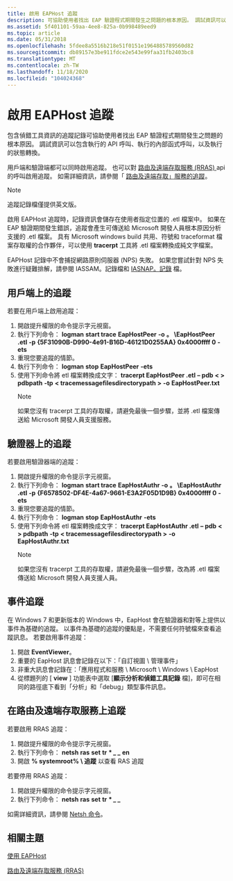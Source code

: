 ```yaml
---
title: 啟用 EAPHost 追蹤
description: 可協助使用者找出 EAP 驗證程式期間發生之問題的根本原因。 調試資訊可以包含執行的 API 呼叫、執行的內部函式呼叫，以及執行的狀態轉換。
ms.assetid: 5f401101-59aa-4ee8-825a-0b998489eed9
ms.topic: article
ms.date: 05/31/2018
ms.openlocfilehash: 5fdee8a5516b218e51f0151e1964885789560d82
ms.sourcegitcommit: db89157e3be911fdce2e543e99faa31fb2403bc8
ms.translationtype: MT
ms.contentlocale: zh-TW
ms.lasthandoff: 11/18/2020
ms.locfileid: "104024368"
---
```

# <a name="enabling-eaphost-tracing"></a>啟用 EAPHost 追蹤

包含偵錯工具資訊的追蹤記錄可協助使用者找出 EAP 驗證程式期間發生之問題的根本原因。 調試資訊可以包含執行的 API 呼叫、執行的內部函式呼叫，以及執行的狀態轉換。

用戶端和驗證端都可以同時啟用追蹤。 也可以對 [路由及遠端存取服務 (RRAS) ](/windows/desktop/RRAS/routing-start-page) api 的呼叫啟用追蹤。 如需詳細資訊，請參閱「 [路由及遠端存取」服務的追蹤](#tracing-on-the-routing-and-remote-access-service)。

> [!Note]  
> 追蹤記錄檔僅提供英文版。

 

啟用 EAPHost 追蹤時，記錄資訊會儲存在使用者指定位置的 .etl 檔案中。 如果在 EAP 驗證期間發生錯誤，追蹤會產生可傳送給 Microsoft 開發人員根本原因分析支援的 .etl 檔案。 具有 Microsoft windows build 共用、符號和 traceformat 檔案存取權的合作夥伴，可以使用 **tracerpt** 工具將 .etl 檔案轉換成純文字檔案。

EAPHost 記錄中不會捕捉網路原則伺服器 (NPS) 失敗。 如果您嘗試針對 NPS 失敗進行疑難排解，請參閱 IASSAM。記錄檔和 [IASNAP。記錄](https://go.microsoft.com/fwlink/p/?linkid=84108) 檔。

## <a name="tracing-on-the-client"></a>用戶端上的追蹤

若要在用戶端上啟用追蹤：

1.  開啟提升權限的命令提示字元視窗。
2.  執行下列命令： **logman** **start trace** **EapHostPeer** **-o** **。 \\EapHostPeer .etl** **-p** **{5F31090B-D990-4e91-B16D-46121D0255AA} 0x4000ffff 0** **-ets**
3.  重現您要追蹤的情節。
4.  執行下列命令： **logman** **stop** **EapHostPeer** **-ets**
5.  使用下列命令將 etl 檔案轉換成文字： **tracerpt EapHostPeer .etl** **– pdb** **&lt; &gt; pdbpath** **-tp** **&lt; tracemessagefilesdirectorypath &gt;** **-o** **EapHostPeer.txt**
    > [!Note]  
    > 如果您沒有 tracerpt 工具的存取權，請避免最後一個步驟，並將 .etl 檔案傳送給 Microsoft 開發人員支援服務。

     

## <a name="tracing-on-the-authenticator"></a>驗證器上的追蹤

若要啟用驗證器端的追蹤：

1.  開啟提升權限的命令提示字元視窗。
2.  執行下列命令： **logman** **start trace** **EapHostAuthr** **-o** **。 \\EapHostAuthr .etl** **-p** **{F6578502-DF4E-4a67-9661-E3A2F05D1D9B} 0x4000ffff 0** **-ets**
3.  重現您要追蹤的情節。
4.  執行下列命令： **logman** **stop** **EapHostAuthr** **-ets**
5.  使用下列命令將 etl 檔案轉換成文字： **tracerpt EapHostAuthr .etl** **– pdb** **&lt; &gt; pdbpath** **-tp** **&lt; tracemessagefilesdirectorypath &gt;** **-o** **EapHostAuthr.txt**
    > [!Note]  
    > 如果您沒有 tracerpt 工具的存取權，請避免最後一個步驟，改為將 .etl 檔案傳送給 Microsoft 開發人員支援人員。

     

## <a name="event-tracing"></a>事件追蹤

在 Windows 7 和更新版本的 Windows 中，EapHost 會在驗證器和對等上提供以事件為基礎的追蹤。 以事件為基礎的追蹤的優點是，不需要任何符號檔來查看追蹤訊息。 若要啟用事件追蹤：

1.  開啟 **EventViewer**。
2.  重要的 EapHost 訊息會記錄在以下：「自訂視圖 \\ 管理事件」
3.  非重大訊息會記錄在：「應用程式和服務 \\ Microsoft \\ Windows \\ EapHost
4.  從標題列的 [ **view** ] 功能表中選取 [**顯示分析和偵錯工具記錄** 檔]，即可在相同的路徑底下看到「分析」和「debug」類型事件訊息。

## <a name="tracing-on-the-routing-and-remote-access-service"></a>在路由及遠端存取服務上追蹤

若要啟用 RRAS 追蹤：

1.  開啟提升權限的命令提示字元視窗。
2.  執行下列命令： **netsh** **ras** **set** **tr** **\* *_ _* en**
3.  開啟 **% systemroot% \\ 追蹤** 以查看 RAS 追蹤

若要停用 RRAS 追蹤：

1.  開啟提升權限的命令提示字元視窗。
2.  執行下列命令： **netsh** **ras** **set** **tr** **\* *_ _***

如需詳細資訊，請參閱 [Netsh 命令](/previous-versions/windows/it-pro/windows-server-2003/cc779693(v=ws.10))。

## <a name="related-topics"></a>相關主題

<dl> <dt>

[使用 EAPHost](using-eap-host.md)
</dt> <dt>

[路由及遠端存取服務 (RRAS)](/windows/desktop/RRAS/routing-start-page)
</dt> </dl>

 

 
